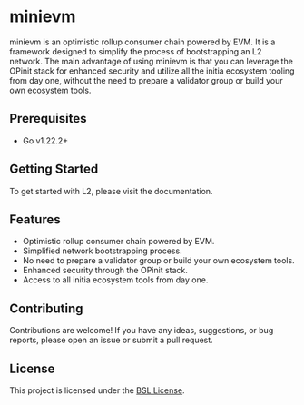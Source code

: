 # minievm

minievm is an optimistic rollup consumer chain powered by EVM. It is a framework designed to simplify the process of bootstrapping an L2 network. The main advantage of using minievm is that you can leverage the OPinit stack for enhanced security and utilize all the initia ecosystem tooling from day one, without the need to prepare a validator group or build your own ecosystem tools.

## Prerequisites

- Go v1.22.2+

## Getting Started

To get started with L2, please visit the documentation.

## Features

- Optimistic rollup consumer chain powered by EVM.
- Simplified network bootstrapping process.
- No need to prepare a validator group or build your own ecosystem tools.
- Enhanced security through the OPinit stack.
- Access to all initia ecosystem tools from day one.

## Contributing

Contributions are welcome! If you have any ideas, suggestions, or bug reports, please open an issue or submit a pull request.

## License

This project is licensed under the [BSL License](LICENSE).
